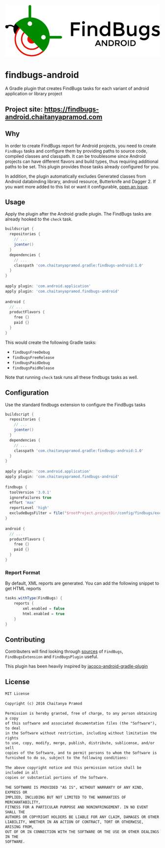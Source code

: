 [![Logo](LogoDesign/logotype1.png)](https://findbugs-android.chaitanyapramod.com/)

# findbugs-android
A Gradle plugin that creates FindBugs tasks for each variant of android application or library project

## Project site: https://findbugs-android.chaitanyapramod.com

## Why
In order to create FindBugs report for Android projects, you need to create `FindBugs` tasks and configure them by providing paths to source code, compiled classes and classpath. It can be troublesome since Android projects can have different flavors and build types, thus requiring additional paths to be set. This plugin provides those tasks already configured for you.

In addition, the plugin automatically excludes Generated classes from Android databinding library, android resource, Butterknife and Dagger 2. If you want more added to this list or want it configurable, [open an issue](https://github.com/ChaitanyaPramod/findbugs-android/issues/new).

## Usage
Apply the plugin after the Android gradle plugin. The FindBugs tasks are already hooked to the `check` task.
```groovy
buildscript {
  repositories {
    // ...
    jcenter()
  }
  dependencies {
    // ...
    classpath 'com.chaitanyapramod.gradle:findbugs-android:1.0'
  }
}

apply plugin: 'com.android.application'
apply plugin: 'com.chaitanyapramod.findbugs-android'

android {
  // ...
  productFlavors {
    free {}
    paid {}
  }
}
```
This would create the following Gradle tasks:
* `findbugsFreeDebug`
* `findbugsFreeRelease`
* `findbugsPaidDebug`
* `findbugsPaidRelease`

Note that running `check` task runs all these findbugs tasks as well.

## Configuration
Use the standard findbugs extension to configure the FindBugs tasks
```groovy
buildscript {
  repositories {
    // ...
    jcenter()
  }
  dependencies {
    // ...
    classpath 'com.chaitanyapramod.gradle:findbugs-android:1.0'
  }
}

apply plugin: 'com.android.application'
apply plugin: 'com.chaitanyapramod.findbugs-android'

findbugs {
  toolVersion '3.0.1'
  ignoreFailures true
  effort 'max'
  reportLevel 'high'
  excludeBugsFilter = file("$rootProject.projectDir/config/findbugs/excludeBugsFilter.xml")
}

android {
  // ...
  productFlavors {
    free {}
    paid {}
  }
}
```

### Report Format
By default, XML reports are generated. You can add the following snippet to get HTML reports

```groovy
tasks.withType(FindBugs) {
    reports {
        xml.enabled = false
        html.enabled = true
    }
}
```

## Contributing
Contributers will find looking through [sources](https://github.com/gradle/gradle/tree/master/subprojects/code-quality/src/main/groovy/org/gradle/api/plugins/quality) of `FindBugs`, `FindBugsExtension` and `FindBugsPlugin` useful.

This plugin has been heavily inspired by [jacoco-android-gradle-plugin](https://github.com/arturdm/jacoco-android-gradle-plugin)

## License
```
MIT License

Copyright (c) 2016 Chaitanya Pramod

Permission is hereby granted, free of charge, to any person obtaining a copy
of this software and associated documentation files (the "Software"), to deal
in the Software without restriction, including without limitation the rights
to use, copy, modify, merge, publish, distribute, sublicense, and/or sell
copies of the Software, and to permit persons to whom the Software is
furnished to do so, subject to the following conditions:

The above copyright notice and this permission notice shall be included in all
copies or substantial portions of the Software.

THE SOFTWARE IS PROVIDED "AS IS", WITHOUT WARRANTY OF ANY KIND, EXPRESS OR
IMPLIED, INCLUDING BUT NOT LIMITED TO THE WARRANTIES OF MERCHANTABILITY,
FITNESS FOR A PARTICULAR PURPOSE AND NONINFRINGEMENT. IN NO EVENT SHALL THE
AUTHORS OR COPYRIGHT HOLDERS BE LIABLE FOR ANY CLAIM, DAMAGES OR OTHER
LIABILITY, WHETHER IN AN ACTION OF CONTRACT, TORT OR OTHERWISE, ARISING FROM,
OUT OF OR IN CONNECTION WITH THE SOFTWARE OR THE USE OR OTHER DEALINGS IN THE
SOFTWARE.
```
